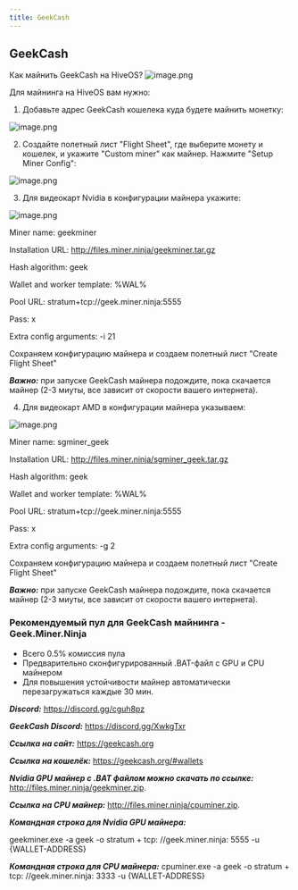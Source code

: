 ```yaml
---
title: GeekCash
---
```


## GeekCash
Как майнить GeekCash на HiveOS?
<img src="https://images.golos.io/DQmdua5LfZqEeuho8faPdsh2qt5WtzR57Yr9EXLnAY9L8bo/image.png" alt="image.png">

Для майнинга на HiveOS вам нужно:
1. Добавьте адрес GeekCash кошелека куда будете майнить монетку:
<img src="https://images.golos.io/DQmZworYwjUqAuhXi9pTqV5aiuZLxK2Cho5jMjdjagwvn9L/image.png" alt="image.png">

2. Создайте полетный лист "Flight Sheet", где выберите монету и кошелек, и укажите "Custom miner" как майнер. Нажмите "Setup Miner Config":
<img src="https://images.golos.io/DQmV2xvAt1FkDAGa5gG86aNU4Eit4JD5z8y3qYAwQ5Qvi7U/image.png" alt="image.png">

3. Для видеокарт Nvidia в конфигурации майнера укажите:
<img src="https://images.golos.io/DQmae8Gsror11SpLWAxPjdFcbMnJTxmE3bkE82HNZHFd3e6/image.png" alt="image.png">

Miner name: geekminer

Installation URL: http://files.miner.ninja/geekminer.tar.gz

Hash algorithm: geek

Wallet and worker template: %WAL%

Pool URL: stratum+tcp://geek.miner.ninja:5555

Pass: x

Extra config arguments: -i 21

Сохраняем конфигурацию майнера и создаем полетный лист "Create Flight Sheet"

***Важно:*** при запуске GeekCash майнера подождите, пока скачается майнер (2-3 миуты, все зависит от скорости вашего интернета).

4. Для видеокарт AMD в конфигурации майнера указываем:
<img src="https://images.golos.io/DQmTnMKg6E3TToA3cdsNPTX5DcbWoU33eygUkogBRqqcE3n/image.png" alt="image.png">

Miner name: sgminer_geek

Installation URL: http://files.miner.ninja/sgminer_geek.tar.gz

Hash algorithm: geek

Wallet and worker template: %WAL%

Pool URL: stratum+tcp://geek.miner.ninja:5555

Pass: x

Extra config arguments: -g 2

Сохраняем конфигурацию майнера и создаем полетный лист "Create Flight Sheet"

***Важно:*** при запуске GeekCash майнера подождите, пока скачается майнер (2-3 миуты, все зависит от скорости вашего интернета).

### Рекомендуемый пул для GeekCash майнинга - Geek.Miner.Ninja
- Всего 0.5% комиссия пула
- Предварительно сконфигурированный .BAT-файл с GPU и CPU майнером
- Для повышения устойчивости майнер автоматически перезагружаться каждые 30 мин.

***Discord:*** https://discord.gg/cguh8pz

***GeekCash Discord:*** https://discord.gg/XwkgTxr

***Ссылка на сайт:*** https://geekcash.org

***Ссылка на кошелёк:*** https://geekcash.org/#wallets

***Nvidia GPU майнер с .BAT файлом можно скачать по ссылке:*** http://files.miner.ninja/geekminer.zip.

***Ссылка на CPU майнер:*** http://files.miner.ninja/cpuminer.zip.

***Командная строка для Nvidia GPU майнера:***

geekminer.exe -a geek -o stratum + tcp: //geek.miner.ninja: 5555 -u {WALLET-ADDRESS}

***Командная строка для CPU майнера:***
cpuminer.exe -a geek -o stratum + tcp: //geek.miner.ninja: 3333 -u {WALLET-ADDRESS}
